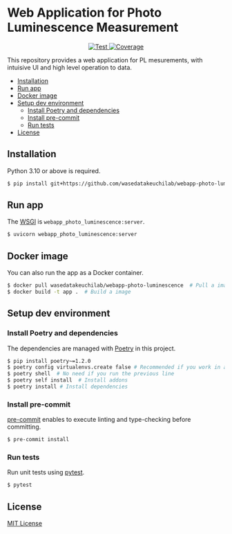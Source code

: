# Web Application for Photo Luminescence Measurement <!-- omit in toc -->

<p align="center">
<a href="https://github.com/wasedatakeuchilab/webapp-photo-luminescence/actions?query=workflow%3ATest" target="_blank">
    <img src="https://github.com/wasedatakeuchilab/webapp-photo-luminescence/workflows/Test/badge.svg" alt="Test">
</a>
<a href="https://codecov.io/gh/wasedatakeuchilab/webapp-photo-luminescence" target="_blank">
    <img src="https://img.shields.io/codecov/c/github/wasedatakeuchilab/webapp-photo-luminescence?color=%2334D058" alt="Coverage">
</a>
</p>

This repository provides a web application for PL mesurements, with intuisive UI and high level operation to data.

- [Installation](#installation)
- [Run app](#run-app)
- [Docker image](#docker-image)
- [Setup dev environment](#setup-dev-environment)
  - [Install Poetry and dependencies](#install-poetry-and-dependencies)
  - [Install pre-commit](#install-pre-commit)
  - [Run tests](#run-tests)
- [License](#license)

## Installation

Python 3.10 or above is required.

```sh
$ pip install git+https://github.com/wasedatakeuchilab/webapp-photo-luminescence
```

## Run app

The [WSGI](https://wsgi.readthedocs.io/en/latest/) is `webapp_photo_luminescence:server`.

```sh
$ uvicorn webapp_photo_luminescence:server
```

## Docker image

You can also run the app as a Docker container.

```sh
$ docker pull wasedatakeuchilab/webapp-photo-luminescence  # Pull a image
$ docker build -t app .  # Build a image
```

## Setup dev environment

### Install Poetry and dependencies

The dependencies are managed with [Poetry](https://python-poetry.org/docs/) in this project.

```sh
$ pip install poetry~=1.2.0
$ poetry config virtualenvs.create false # Recommended if you work in a container
$ poetry shell  # No need if you run the previous line
$ poetry self install  # Install addons
$ poetry install # Install dependencies
```

### Install pre-commit

[pre-commit](https://pre-commit.com/) enables to execute linting and type-checking before committing.

```sh
$ pre-commit install
```

### Run tests

Run unit tests using [pytest](https://docs.pytest.org/en/7.1.x/contents.html).

```sh
$ pytest
```

## License

[MIT License](./LICENSE)

